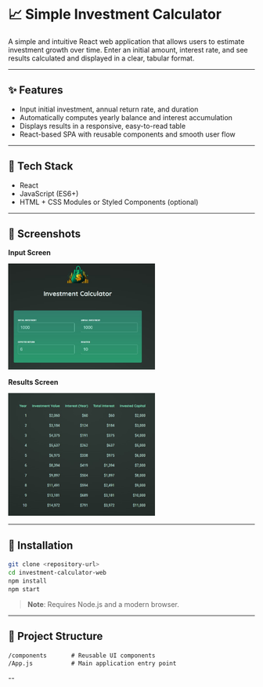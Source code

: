# 📈 Simple Investment Calculator

A simple and intuitive React web application that allows users to estimate investment growth over time. Enter an initial amount, interest rate, and see results calculated and displayed in a clear, tabular format.

---

## ✨ Features

- Input initial investment, annual return rate, and duration
- Automatically computes yearly balance and interest accumulation
- Displays results in a responsive, easy-to-read table
- React-based SPA with reusable components and smooth user flow

---

## 🧱 Tech Stack

- React  
- JavaScript (ES6+)  
- HTML + CSS Modules or Styled Components (optional)  

---

## 📸 Screenshots

**Input Screen**  
<p align="left">
  <img src="./src/assets/screenshots/inputscreen_investment_calc.jpg" alt="Input Screen" width="300" />
</p>

**Results Screen**  
<p align="left">
  <img src="./src/assets/screenshots/resultscreen_investment_calc.jpg" alt="Results Screen" width="300" />
</p>

---

## 🚀 Installation

```bash
git clone <repository-url>
cd investment-calculator-web
npm install
npm start
```

> **Note**: Requires Node.js and a modern browser.  

---

## 📁 Project Structure

```
/components       # Reusable UI components  
/App.js           # Main application entry point  
```

--
